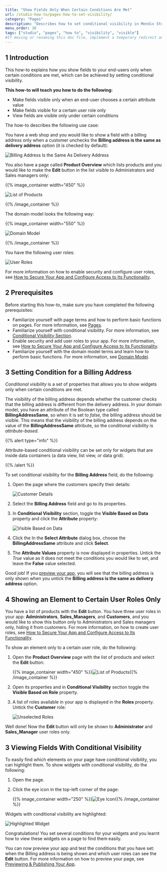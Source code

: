 ```yaml
---
title: "Show Fields Only When Certain Conditions Are Met"
url: /studio-how-to/pages-how-to-set-visibility/
category: "Pages"
description: "Describes how to set conditional visibility in Mendix Studio."
menu_order: 30
tags: ["studio", "pages", "how to", "visibility", "visible"]
#If moving or renaming this doc file, implement a temporary redirect and let the respective team know they should update the URL in the product. See Mapping to Products for more details.
---
```


## 1 Introduction 

This how-to explains how you show fields to your end-users only when certain conditions are met, which can be achieved by setting conditional visibility. 

**This how-to will teach you how to do the following:**

* Make fields visible only when an end-user chooses a certain attribute value
* Make fields visible for a certain user role only
* View fields are visible only under certain conditions

The how-to describes the following use case: 

You have a web shop and you would like to show a field with a billing address only when a customer unchecks the **Billing address is the same as delivery address** option (it is checked by default):

![Billing Address Is the Same As Delivery Address](attachments/pages-how-to-set-visibility/billing-address-same.png)

You also have a page called **Product Overview** which lists products and you would like to make the **Edit** button in the list visible to Administrators and Sales managers only:

{{% image_container width="450" %}}

![List of Products](attachments/pages-how-to-set-visibility/list-of-products.png)

{{% /image_container %}}

The domain model looks the following way:

{{% image_container width="550" %}}

![Domain Model](attachments/pages-how-to-set-visibility/domain-model.png)

{{% /image_container %}}

You have the following user roles:

![User Roles](attachments/pages-how-to-set-visibility/user-roles.png)

For more information on how to enable security and configure user roles, see [How to Secure Your App and Configure Access to Its Functionality](security-how-to-configure-roles).

## 2 Prerequisites

Before starting this how-to, make sure you have completed the following prerequisites:

* Familiarize yourself with page terms and how to perform basic functions on pages. For more information, see [Pages](/studio/page-editor). 
* Familiarize yourself with conditional visibility. For more information, see [Conditional Visibility Section](/studio/page-editor-widgets-visibility-section).
* Enable security and add user roles to your app. For more information, see [How to Secure Your App and Configure Access to Its Functionality](security-how-to-configure-roles).
* Familiarize yourself with the domain model terms and learn how to perform basic functions. For more information, see [Domain Model](/studio/domain-models).

## 3 Setting Condition for a Billing Address

*Conditional visibility* is a set of properties that allows you to show widgets only when certain conditions are met.

The visibility of the billing address depends whether the customer checks that the billing address is different from the delivery address. In your domain model, you have an attribute of the Boolean type called **BillingAddressSame**, so when it is set to *false*, the billing address should be visible. This means that the visibility of the billing address depends on the value of the **BillingAddressSame** attribute, so the conditional visibility is *attribute-based*. 

{{% alert type="info" %}}

Attribute-based conditional visibility can be set only for widgets that are inside data containers (a data view, list view, or data grid). 

{{% /alert %}}

To set conditional visibility for the **Billing Address** field, do the following:

1. Open the page where the customers specify their details:

    ![Customer Details](attachments/pages-how-to-set-visibility/customer-page.png)

2. Select the **Billing Address** field and go to its properties.

3. In **Conditional Visibility** section, toggle the **Visible Based on Data** property and click the **Attribute** property:

    ![Visible Based on Data](attachments/pages-how-to-set-visibility/visible-based-on-data.png)

4. Click the In the **Select Attribute** dialog box, choose the **BillingAddressSame** attribute and click **Select**.

5. The **Attribute Values** property is now displayed in properties. Untick the *True* value as it does not meet the conditions you would like to set, and leave the **False** value selected.


Good job! If you [preview your app](/studio/publishing-app), you will see that the billing address is only shown when you untick the  **Billing address is the same as delivery address** option.

## 4 Showing an Element to Certain User Roles Only

 You have a list of products with the **Edit** button. You have three user roles in your app: **Administrators**, **Sales_Managers**, and **Customers**, and you would like to show this button only to Administrators and Sales managers only, hiding it from customers. For more information, on how to create user roles, see [How to Secure Your App and Configure Access to Its Functionality](security-how-to-configure-roles).

To show an element only to a certain user role, do the following:

1. Open the **Product Overview** page with the list of products and select the **Edit** button:

    {{% image_container width="450" %}}![List of Products](attachments/pages-how-to-set-visibility/list-of-products.png){{% /image_container %}}

2. Open its properties and in **Conditional Visibility** section toggle the **Visible Based on Role** property.

3. A list of roles available in your app is displayed in the **Roles** property. Untick the **Customer** role:

    ![Unselected Roles](attachments/pages-how-to-set-visibility/unselected-roles.png)

Well done! Now the **Edit** button will only be shown to **Administrator** and **Sales_Manager** user roles only.

## 3 Viewing Fields With Conditional Visibility

To easily find which elements on your page have conditional visibility, you can highlight them. To show widgets with conditional visibility, do the following:

1. Open the page.

2. Click the eye icon in the top-left corner of the page:

    {{% image_container width="250" %}}![Eye Icon](attachments/pages-how-to-set-visibility/eye-icon.png){{% /image_container %}}

Widgets with conditional visibility are highlighted:

![Highlighted Widget](attachments/pages-how-to-set-visibility/highlighted-widget.png)   

Congratulations! You set several conditions for your widgets and you learnt how to view these widgets on a page to find them easily.

You can now preview your app and test the conditions that you have set: when the Billing address is being shown and which user roles can see the **Edit** button. For more information on how to preview your page, see [Previewing & Publishing Your App](/studio/publishing-app).
